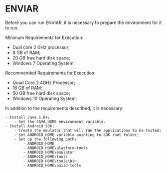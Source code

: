 # ENVIAR

Before you can run ENVIAR, it is necessary to prepare the environment for it to run.

Minimum Requirements for Execution:

  - Dual core 2 GHz processor;
  - 8 GB of RAM;
  - 20 GB free hard disk space;
  - Windows 7 Operating System;

Recommended Requirements for Execution:

  - Quad Core 2.4GHz Processor;
  - 16 GB of RAM;
  - 50 GB free hard disk space;
  - Windows 10 Operating System;

In addition to the requirements described, it is necessary:

	- Install Java 1.8+;
		- Set the JAVA_HOME environment variable.
	- Install Android SDK;
		- Create the emulator that will run the applications to be tested;
		- Set ANDROID_HOME variable pointing to SDK root folder;
		- Set up the following paths	
			- ANDROID_HOME
			- ANDROID_HOME\platform-tools
			- ANDROID_HOME\emulator
			- ANDROID_HOME\tools
			- ANDROID_HOME\tools\bin
			- ANDROID_HOME\build-tools
